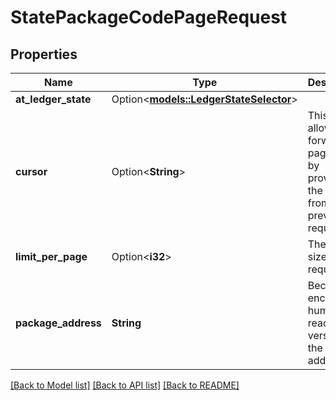 # StatePackageCodePageRequest

## Properties

Name | Type | Description | Notes
------------ | ------------- | ------------- | -------------
**at_ledger_state** | Option<[**models::LedgerStateSelector**](LedgerStateSelector.md)> |  | [optional]
**cursor** | Option<**String**> | This cursor allows forward pagination, by providing the cursor from the previous request. | [optional]
**limit_per_page** | Option<**i32**> | The page size requested. | [optional]
**package_address** | **String** | Bech32m-encoded human readable version of the address. | 

[[Back to Model list]](../README.md#documentation-for-models) [[Back to API list]](../README.md#documentation-for-api-endpoints) [[Back to README]](../README.md)


